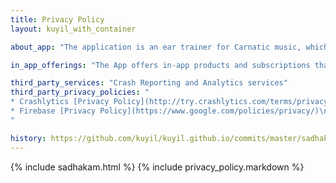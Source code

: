 ```yaml
---
title: Privacy Policy
layout: kuyil_with_container

about_app: "The application is an ear trainer for Carnatic music, which helps the user to improve their swara gnanam. It provides exercises where the user gradually learns to identify and distinguish different swara sthanas."

in_app_offerings: "The App offers in-app products and subscriptions that unlock additional exercises"

third_party_services: "Crash Reporting and Analytics services"
third_party_privacy_policies: "
* Crashlytics [Privacy Policy](http://try.crashlytics.com/terms/privacy-policy.pdf)\n
* Firebase [Privacy Policy](https://www.google.com/policies/privacy/)\n
"

history: https://github.com/kuyil/kuyil.github.io/commits/master/sadhakam/privacy/index.markdown
---
```


{% include sadhakam.html %}
{% include privacy_policy.markdown %}
